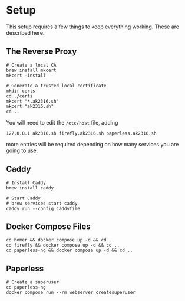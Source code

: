 # Setup

This setup requires a few things to keep everything working. These are described here.

## The Reverse Proxy

```shell
# Create a local CA
brew install mkcert
mkcert -install

# Generate a trusted local certificate
mkdir certs
cd ./certs
mkcert "*.ak2316.sh"
mkcert "ak2316.sh"
cd ..
```

You will need to edit the `/etc/host` file, adding

```shell
127.0.0.1 ak2316.sh firefly.ak2316.sh paperless.ak2316.sh
```

more entries will be required depending on how many services you are going to use.

## Caddy

```shell
# Install Caddy
brew install caddy

# Start Caddy
# brew services start caddy
caddy run --config Caddyfile
```

## Docker Compose Files

```shell
cd homer && docker compose up -d && cd ..
cd firefly && docker compose up -d && cd ..
cd paperless-ng && docker compose up -d && cd ..
```

## Paperless

```shell
# Create a superuser
cd paperless-ng
docker compose run --rm webserver createsuperuser
```
